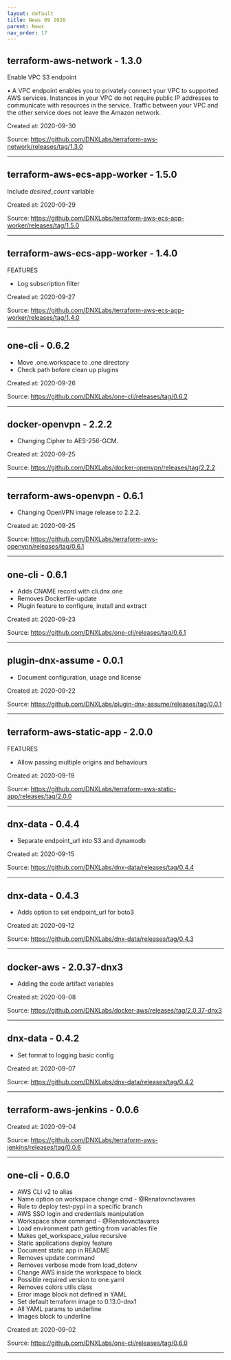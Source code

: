 ```yaml
---
layout: default
title: News 09 2020
parent: News
nav_order: 17
---
```




## terraform-aws-network - 1.3.0
Enable VPC S3 endpoint

• A VPC endpoint enables you to privately connect your VPC to supported AWS services. Instances in your VPC do not require public IP addresses to communicate with resources in the service. Traffic between your VPC and the other service does not leave the Amazon network.

Created at: 2020-09-30

<!-- TODO: Include source link to the version tag -->
Source: https://github.com/DNXLabs/terraform-aws-network/releases/tag/1.3.0

---


## terraform-aws-ecs-app-worker - 1.5.0
Include *desired_count* variable

Created at: 2020-09-29

<!-- TODO: Include source link to the version tag -->
Source: https://github.com/DNXLabs/terraform-aws-ecs-app-worker/releases/tag/1.5.0

---


## terraform-aws-ecs-app-worker - 1.4.0
FEATURES
- Log subscription filter

Created at: 2020-09-27

<!-- TODO: Include source link to the version tag -->
Source: https://github.com/DNXLabs/terraform-aws-ecs-app-worker/releases/tag/1.4.0

---


## one-cli - 0.6.2
- Move .one.workspace to .one directory
- Check path before clean up plugins

Created at: 2020-09-26

<!-- TODO: Include source link to the version tag -->
Source: https://github.com/DNXLabs/one-cli/releases/tag/0.6.2

---


## docker-openvpn - 2.2.2
- Changing Cipher to AES-256-GCM.


Created at: 2020-09-25

<!-- TODO: Include source link to the version tag -->
Source: https://github.com/DNXLabs/docker-openvpn/releases/tag/2.2.2

---


## terraform-aws-openvpn - 0.6.1
- Changing OpenVPN image release to 2.2.2.

Created at: 2020-09-25

<!-- TODO: Include source link to the version tag -->
Source: https://github.com/DNXLabs/terraform-aws-openvpn/releases/tag/0.6.1

---


## one-cli - 0.6.1
-  Adds CNAME record with cli.dnx.one
- Removes Dockerfile-update
- Plugin feature to configure, install and extract

Created at: 2020-09-23

<!-- TODO: Include source link to the version tag -->
Source: https://github.com/DNXLabs/one-cli/releases/tag/0.6.1

---


## plugin-dnx-assume - 0.0.1
- Document configuration, usage and license

Created at: 2020-09-22

<!-- TODO: Include source link to the version tag -->
Source: https://github.com/DNXLabs/plugin-dnx-assume/releases/tag/0.0.1

---


## terraform-aws-static-app - 2.0.0
FEATURES
- Allow passing multiple origins and behaviours

Created at: 2020-09-19

<!-- TODO: Include source link to the version tag -->
Source: https://github.com/DNXLabs/terraform-aws-static-app/releases/tag/2.0.0

---


## dnx-data - 0.4.4
- Separate endpoint_url into S3 and dynamodb


Created at: 2020-09-15

<!-- TODO: Include source link to the version tag -->
Source: https://github.com/DNXLabs/dnx-data/releases/tag/0.4.4

---


## dnx-data - 0.4.3
- Adds option to set endpoint_url for boto3

Created at: 2020-09-12

<!-- TODO: Include source link to the version tag -->
Source: https://github.com/DNXLabs/dnx-data/releases/tag/0.4.3

---


## docker-aws - 2.0.37-dnx3
- Adding the code artifact variables

Created at: 2020-09-08

<!-- TODO: Include source link to the version tag -->
Source: https://github.com/DNXLabs/docker-aws/releases/tag/2.0.37-dnx3

---


## dnx-data - 0.4.2
- Set format to logging basic config

Created at: 2020-09-07

<!-- TODO: Include source link to the version tag -->
Source: https://github.com/DNXLabs/dnx-data/releases/tag/0.4.2

---


## terraform-aws-jenkins - 0.0.6


Created at: 2020-09-04

<!-- TODO: Include source link to the version tag -->
Source: https://github.com/DNXLabs/terraform-aws-jenkins/releases/tag/0.0.6

---


## one-cli - 0.6.0
- AWS CLI v2 to alias
- Name option on workspace change cmd - @Renatovnctavares
- Rule to deploy test-pypi in a specific branch
- AWS SSO login and credentials manipulation
- Workspace show command - @Renatovnctavares
- Load environment path getting from variables file
- Makes get_workspace_value recursive
- Static applications deploy feature
- Document static app in README
- Removes update command
- Removes verbose mode from load_dotenv
- Change AWS inside the workspace to block
- Possible required version to one.yaml
- Removes colors utils class
- Error image block not defined in YAML
- Set default terraform image to 0.13.0-dnx1
- All YAML params to underline
- Images block to underline

Created at: 2020-09-02

<!-- TODO: Include source link to the version tag -->
Source: https://github.com/DNXLabs/one-cli/releases/tag/0.6.0

---

